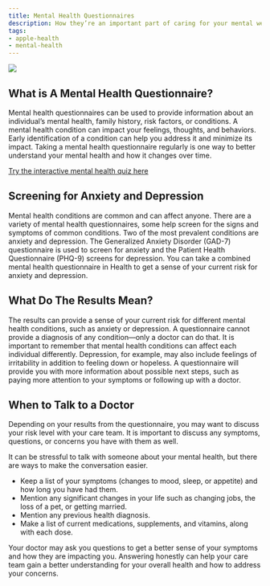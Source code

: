 ```yaml
---
title: Mental Health Questionnaires
description: How they’re an important part of caring for your mental wellbeing.
tags:
- apple-health
- mental-health
---
```


![ ](/images/apple-health/Screening_Article_Illustration.jpg)

## What is A Mental Health Questionnaire?

Mental health questionnaires can be used to provide information about an individual’s mental health, family history, risk factors, or conditions. A mental health condition can impact your feelings, thoughts, and behaviors. Early identification of a condition can help you address it and minimize its impact. Taking a mental health questionnaire regularly is one way to better understand your mental health and how it changes over time.

[Try the interactive mental health quiz here](/apple-health/mental-health-quiz)


## Screening for Anxiety and Depression

Mental health conditions are common and can affect anyone. There are a variety of mental health questionnaires, some help screen for the signs and symptoms of common conditions. Two of the most prevalent conditions are anxiety and depression. The Generalized Anxiety Disorder (GAD-7) questionnaire is used to screen for anxiety and the Patient Health Questionnaire (PHQ-9) screens for depression. You can take a combined mental health questionnaire in Health to get a sense of your current risk for anxiety and depression.


## What Do The Results Mean?

The results can provide a sense of your current risk for different mental health conditions, such as anxiety or depression. A questionnaire cannot provide a diagnosis of any condition—only a doctor can do that. It is important to remember that mental health conditions can affect each individual differently. Depression, for example, may also include feelings of irritability in addition to feeling down or hopeless. A questionnaire will provide you with more information about possible next steps, such as paying more attention to your symptoms or following up with a doctor.


## When to Talk to a Doctor

Depending on your results from the questionnaire, you may want to discuss your risk level with your care team. It is important to discuss any symptoms, questions, or concerns you have with them as well.

It can be stressful to talk with someone about your mental health, but there are ways to make the conversation easier.

- Keep a list of your symptoms (changes to mood, sleep, or appetite) and how long you have had them.
- Mention any significant changes in your life such as changing jobs, the loss of a pet, or getting married.
- Mention any previous health diagnosis.
- Make a list of current medications, supplements, and vitamins, along with each dose.

Your doctor may ask you questions to get a better sense of your symptoms and how they are impacting you. Answering honestly can help your care team gain a better understanding for your overall health and how to address your concerns.
